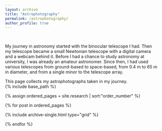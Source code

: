 ```yaml
---
layout: archive
title: "Astrophotography"
permalink: /astrophotography/
author_profile: true
---
```

<br>

My journey in astronomy started with the binocular telescope I had. Then my telescope became a small Newtonian telescope with a digital camera and a webcam behind it. Before I had a chance to study astronomy at university, I was already an amateur astronomer. Since then, I had used various telescopes from ground-based to space-based, from 0.4 m to 65 m in diameter, and from a single minor to the telescope array.

This page collects my astrophotographs taken in my journey.
<br>
{% include base_path %}

{% assign ordered_pages = site.research | sort:"order_number" %}
<!-- {% assign ordered_pages = site.research %} -->
{% for post in ordered_pages %}

  {% include archive-single.html type="grid" %}

{% endfor %}

